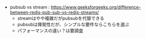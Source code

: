 - pubsub vs stream : https://www.geeksforgeeks.org/difference-between-redis-pub-sub-vs-redis-streams/
  - streamはやや複雑だがpubsubを代替できる
  - pubsubは揮発性だが、シンプルな要件ならこちらを選ぶ
  - パフォーマンスの違い？は要調査
